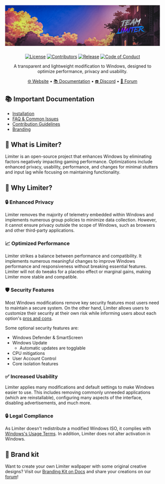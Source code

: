 <h1 align="center">
  <a href="http://Limiteros.net" target="_blank"><img src="https://github.com/TeamLimiter/Limiterx-lite/blob/main/images/page-heading-bg.jpg?raw=true" alt="Limiter" width="800"></a>
</h1>
  <p align="center">
    <a href="https://github.com/Limiter-OS/Limiter/blob/main/LICENSE"><img alt="License" src="https://img.shields.io/github/license/Limiter-os/Limiter?style=for-the-badge&logo=github&color=1A91FF"/></a>
    <a href="https://github.com/Limiter-OS/Limiter/graphs/contributors"><img alt="Contributors" src="https://img.shields.io/github/contributors/Limiter-os/Limiter?style=for-the-badge&color=1A91FF" /></a>
    <a href="https://github.com/Limiter-OS/Limiter/releases/latest"><img alt="Release" src="https://img.shields.io/github/release/Limiter-os/Limiter?style=for-the-badge&color=1A91FF" /></a>
    <a href="https://github.com/Limiter-OS/.github/blob/main/profile/CODE_OF_CONDUCT.md"><img alt="Code of Conduct" src="https://img.shields.io/badge/Contributor%20Covenant-2.1-4baaaa.svg?style=for-the-badge&color=1A91FF" /></a>
  </p>
<p align="center">A transparent and lightweight modification to Windows, designed to optimize performance, privacy and usability.</p>

<p align="center">
  <a href="https://teamlimiter.github.io/Limiterx-lite/" target="_blank">🌐 Website</a>
  •
  <a href="https://discord.gg/7AEg9tUWMM" target="_blank">📚 Documentation</a>
  •
  <a href="https://discord.gg/7AEg9tUWMM" target="_blank">☎️ Discord</a>
  •
  <a href="https://discord.gg/7AEg9tUWMM" target="_blank">💬 Forum</a>
</p>

## 📚 **Important Documentation**
- [Installation](https://discord.gg/7AEg9tUWMM)
- [FAQ & Common Issues](https://discord.gg/7AEg9tUWMM)
- [Contribution Guidelines](https://discord.gg/7AEg9tUWMM)
- [Branding](https://discord.gg/7AEg9tUWMM)

## 🤔 What is Limiter?
Limiter is an open-source project that enhances Windows by eliminating factors negatively impacting gaming performance. Optimizations include enhanced privacy, usability, performance, and changes for minimal stutters and input lag while focusing on maintaining functionality.

## 👀 Why Limiter?
### 🔒 Enhanced Privacy
Limiter removes the majority of telemetry embedded within Windows and implements numerous group policies to minimize data collection. However, it cannot ensure privacy outside the scope of Windows, such as browsers and other third-party applications.

### 📈 Optimized Performance
Limiter strikes a balance between performance and compatibility. It implements numerous meaningful changes to improve Windows performance and responsiveness without breaking essential features. Limiter will not do tweaks for a placebo effect or marginal gains, making Limiter more stable and compatible.

### 🛡️ Security Features
Most Windows modifications remove key security features most users need to maintain a secure system. On the other hand, Limiter allows users to customize their security at their own risk while informing users about each option's [pros and cons](https://discord.gg/7AEg9tUWMM).

Some optional security features are:

- Windows Defender & SmartScreen
- Windows Update
  - Automatic updates are togglable
- CPU mitigations
- User Account Control
- Core isolation features

### ✅ Increased Usability
Limiter applies many modifications and default settings to make Windows easier to use. This includes removing commonly unneeded applications (which are reinstallable), configuring many aspects of the interface, disabling advertisements, and much more.


### 🔒 Legal Compliance
As Limiter doesn't redistribute a modified Windows ISO, it complies with [Windows's Usage Terms](https://www.microsoft.com/en-us/Useterms/Retail/Windows/10/UseTerms_Retail_Windows_10_English.htm). In addition, Limiter does not alter activation in Windows.

## 🎨 Brand kit
Want to create your own Limiter wallpaper with some original creative designs? Visit our [Branding Kit on Docs](https://discord.gg/7AEg9tUWMM) and share your creations on our [forum](https://discord.gg/7AEg9tUWMM)!

